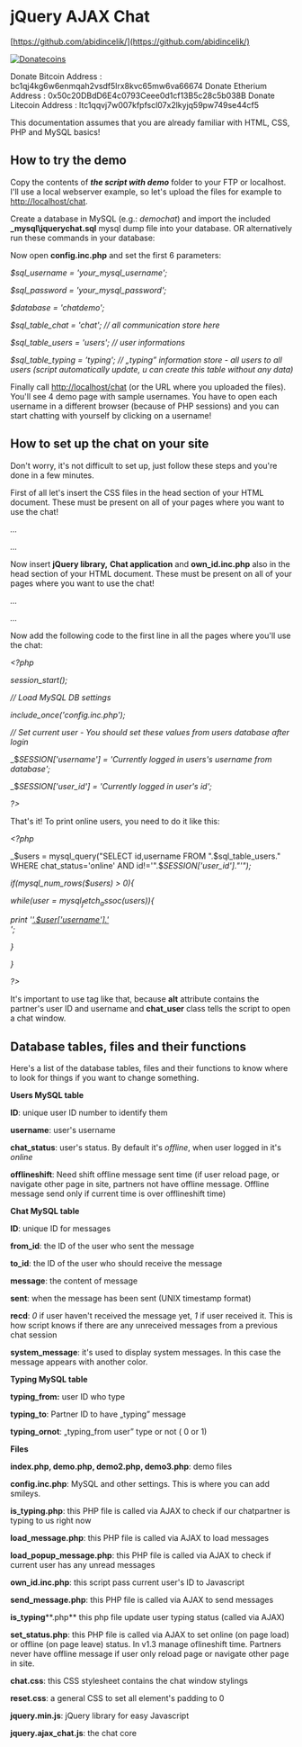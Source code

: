 # jQuery AJAX Chat

[https://github.com/abidincelik/](https://github.com/abidincelik/)

[![Donatecoins](http://donatecoins.org/btc/bc1qj4kg6w6enmqah2vsdf5lrx8kvc65mw6va66674.svg)](http://donatecoins.org/btc/bc1qj4kg6w6enmqah2vsdf5lrx8kvc65mw6va66674)

Donate Bitcoin Address : bc1qj4kg6w6enmqah2vsdf5lrx8kvc65mw6va66674
Donate Etherium Address : 0x50c20DBdD6E4c0793Ceee0d1cf13B5c28c5b038B
Donate Litecoin Address : ltc1qqvj7w007kfpfscl07x2lkyjq59pw749se44cf5

This documentation assumes that you are already familiar with HTML, CSS, PHP and MySQL basics!

## How to try the demo

Copy the contents of **_the script with demo_** folder to your FTP or localhost. I'll use a local webserver example, so let's upload the files for example to [http://localhost/chat](http://localhost/chat).

Create a database in MySQL (e.g.: _demochat_) and import the included **\_mysql\jquerychat.sql** mysql dump file into your database. OR alternatively run these commands in your database:

Now open **config.inc.php** and set the first 6 parameters:

_$sql_username = 'your_mysql_username';_

_$sql_password = 'your_mysql_password';_

_$database = 'chatdemo';_

_$sql_table_chat = 'chat'; // all communication store here_

_$sql_table_users = 'users'; // user informations_

_$sql_table_typing = ’typing'; // „typing” information store - all users to all users (script automatically update, u can create this table without any data)_

Finally call [http://localhost/chat](http://localhost/chat) (or the URL where you uploaded the files). You'll see 4 demo page with sample usernames. You have to open each username in a different browser (because of PHP sessions) and you can start chatting with yourself by clicking on a username!

## How to set up the chat on your site

Don't worry, it's not difficult to set up, just follow these steps and you're done in a few minutes.

First of all let's insert the CSS files in the head section of your HTML document. These must be present on all of your pages where you want to use the chat!

_<head>_

_..._

_<link href="css/**reset.css**" rel="stylesheet" type="text/css" />_

_<link href="css/**chat.css**" rel="stylesheet" type="text/css" />_

_..._

_</head>_

Now insert **jQuery library,** **Chat application** and **own_id.inc.php** also in the head section of your HTML document. These must be present on all of your pages where you want to use the chat!

_<head>_

_..._

_<link href="css/**reset.css**" rel="stylesheet" type="text/css" />_

_<link href="css/**chat.css**" rel="stylesheet" type="text/css" />_

_<script type="text/javascript" src="js/**jquery.min.js**"></script>_

_<script type="text/javascript" src="js/**jquery.ajax_chat.js**"></script>_

_<script type="text/javascript" src="**own_id.inc.php**"></script>_

_..._

_</head>_

Now add the following code to the first line in all the pages where you'll use the chat:

_<?php_

_session_start();_

_// Load MySQL DB settings_

_include_once('config.inc.php');_

_// Set current user - You should set these values from users database after login_

_$_SESSION['username'] = 'Currently logged in users's username from database';_

_$_SESSION['user_id'] = 'Currently logged in user's id';_

_?>_

That's it! To print online users, you need to do it like this:

_<?php_

_$users = mysql_query("SELECT id,username FROM ".$sql_table_users." WHERE chat_status='online' AND id!='".$_SESSION['user_id']."'");_

_if(mysql_num_rows($users) > 0){_

_while($user = mysql_fetch_assoc($users)){_

_print '<a href="#" alt="'.$user['id'].'|'.$user['username'].'" class="chat_user">'.$user['username'].'</a><br />';_

_}_

_}_

_?>_

It's important to use **<a>** tag like that, because **alt** attribute contains the partner's user ID and username and **chat_user** class tells the script to open a chat window.

## Database tables, files and their functions

Here's a list of the database tables, files and their functions to know where to look for things if you want to change something.

**Users MySQL table**

**ID**: unique user ID number to identify them

**username**: user's username

**chat_status**: user's status. By default it's _offline_, when user logged in it's _online_

**offlineshift**: Need shift offline message sent time (if user reload page, or navigate other page in site, partners not have offline message. Offline message send only if current time is over offlineshift time)

**Chat MySQL table**

**ID**: unique ID for messages

**from_id**: the ID of the user who sent the message

**to_id**: the ID of the user who should receive the message

**message**: the content of message

**sent**: when the message has been sent (UNIX timestamp format)

**recd**: _0_ if user haven't received the message yet, _1_ if user received it. This is how script knows if there are any unreceived messages from a previous chat session

**system_message**: it's used to display system messages. In this case the message appears with another color.

**Typing  MySQL table**

**typing_from:** user ID who type

**typing_to**: Partner ID to have „typing” message

**typing_ornot**: „typing_from user”  type or not ( 0 or 1)

**Files**

**index.php, demo.php, demo2.php, demo3.php**: demo files

**config.inc.php**: MySQL and other settings. This is where you can add smileys.

**is_typing.php**: this PHP file is called via AJAX to check if our chatpartner is typing to us right now

**load_message.php**: this PHP file is called via AJAX to load messages

**load_popup_message.php**: this PHP file is called via AJAX to check if current user has any unread messages

**own_id.inc.php**: this script pass current user's ID to Javascript

**send_message.php**: this PHP file is called via AJAX to send messages

**is_typing****.php** this php file update user typing status (called via AJAX)

**set_status.php**: this PHP file is called via AJAX to set online (on page load) or offline (on page leave) status. In v1.3 manage oflineshift time. Partners never have offline message if user only reload page or navigate other page in site.

**chat.css**: this CSS stylesheet contains the chat window stylings

**reset.css**: a general CSS to set all element's padding to 0

**jquery.min.js**: jQuery library for easy Javascript

**jquery.ajax_chat.js**: the chat core
